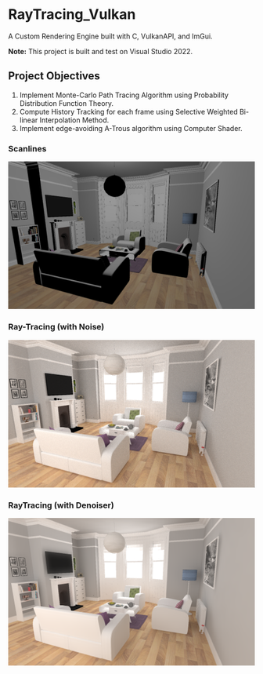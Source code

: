 # RayTracing_Vulkan

A Custom Rendering Engine built with C, VulkanAPI, and ImGui.

**Note:** This project is built and test on Visual Studio 2022.

## Project Objectives
1. Implement Monte-Carlo Path Tracing Algorithm using Probability Distribution Function Theory.
2. Compute History Tracking for each frame using Selective Weighted Bi-linear Interpolation Method.
3. Implement edge-avoiding A-Trous algorithm using Computer Shader.

### Scanlines
![Scanline](images/Scanline.png)

### Ray-Tracing (with Noise)
![RayTracingWithNoise](images/RayTracing_With_Noise.png)

### RayTracing (with Denoiser)
![RayTracingWithDenoiser](images/RayTracing_With_Denoiser.png)
